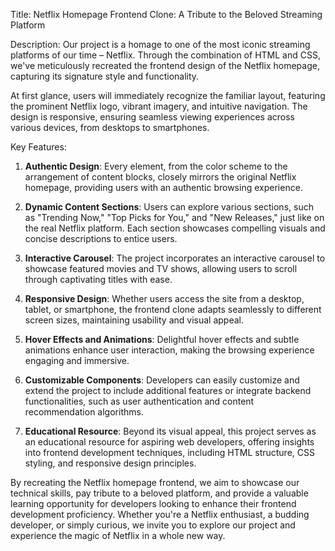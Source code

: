 Title: Netflix Homepage Frontend Clone: A Tribute to the Beloved Streaming Platform

Description:
Our project is a homage to one of the most iconic streaming platforms of our time – Netflix. Through the combination of HTML and CSS, we've meticulously recreated the frontend design of the Netflix homepage, capturing its signature style and functionality.

At first glance, users will immediately recognize the familiar layout, featuring the prominent Netflix logo, vibrant imagery, and intuitive navigation. The design is responsive, ensuring seamless viewing experiences across various devices, from desktops to smartphones.

Key Features:
1. **Authentic Design**: Every element, from the color scheme to the arrangement of content blocks, closely mirrors the original Netflix homepage, providing users with an authentic browsing experience.

2. **Dynamic Content Sections**: Users can explore various sections, such as "Trending Now," "Top Picks for You," and "New Releases," just like on the real Netflix platform. Each section showcases compelling visuals and concise descriptions to entice users.

3. **Interactive Carousel**: The project incorporates an interactive carousel to showcase featured movies and TV shows, allowing users to scroll through captivating titles with ease.

4. **Responsive Design**: Whether users access the site from a desktop, tablet, or smartphone, the frontend clone adapts seamlessly to different screen sizes, maintaining usability and visual appeal.

5. **Hover Effects and Animations**: Delightful hover effects and subtle animations enhance user interaction, making the browsing experience engaging and immersive.

6. **Customizable Components**: Developers can easily customize and extend the project to include additional features or integrate backend functionalities, such as user authentication and content recommendation algorithms.

7. **Educational Resource**: Beyond its visual appeal, this project serves as an educational resource for aspiring web developers, offering insights into frontend development techniques, including HTML structure, CSS styling, and responsive design principles.

By recreating the Netflix homepage frontend, we aim to showcase our technical skills, pay tribute to a beloved platform, and provide a valuable learning opportunity for developers looking to enhance their frontend development proficiency. Whether you're a Netflix enthusiast, a budding developer, or simply curious, we invite you to explore our project and experience the magic of Netflix in a whole new way.
